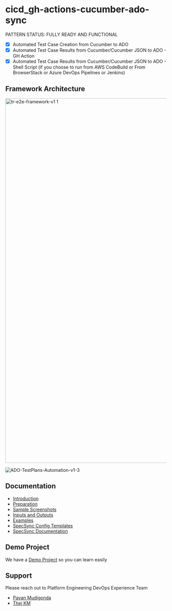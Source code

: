 # cicd_gh-actions-cucumber-ado-sync

PATTERN STATUS: FULLY READY AND FUNCTIONAL

- [x] Automated Test Case Creation from Cucumber to ADO
- [x] Automated Test Case Results from Cucumber/Cucumber JSON to ADO - GH Action
- [x] Automated Test Case Results from Cucumber/Cucumber JSON to ADO - Shell Script (if you choose to run from AWS CodeBuild or From BrowserStack or Azure DevOps Pipelines or Jenkins)

## Framework Architecture

<img width="1140" alt="tr-e2e-framework-v1 1" src="https://user-images.githubusercontent.com/86745613/211696307-1e90e627-1545-43a8-b742-ebc8ab036a9d.png">

![ADO-TestPlans-Automation-v1-3](https://user-images.githubusercontent.com/86745613/211882076-7140336c-3b67-4a8b-80ae-db5f2c76791e.jpeg)

## Documentation

- [Introduction](./docs/1-Introduction.md)
- [Preparation](./docs/2-Preparation.md)
- [Sample Screenshots](./docs/3-Action-Screenshots.md)
- [Inputs and Outputs](./docs/4-Inputs-Outputs.md)
- [Examples](./docs/5-Examples.md)
- [SpecSync Config Templates](./docs/specsync-templates)
- [SpecSync Documentation](https://specsolutions.gitbook.io/specsync/)

## Demo Project

We have a [Demo Project](https://github.com/tr/tech_toc-selenium-dotnet-core) so you can learn easily
## Support

Please reach out to Platform Engineering DevOps Experience Team

- [Pavan Mudigonda](mailto:nagapavankumar.mudigonda@tr.com)
- [Thej KM](mailto:thejaswini.madappa@tr.com)
